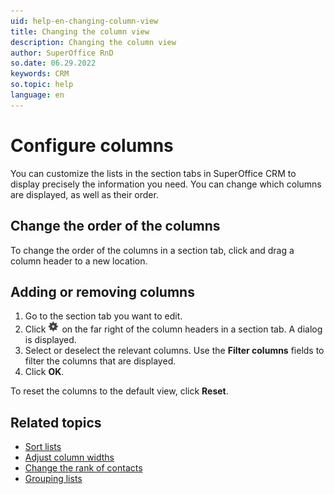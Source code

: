 ```yaml
---
uid: help-en-changing-column-view
title: Changing the column view
description: Changing the column view
author: SuperOffice RnD
so.date: 06.29.2022
keywords: CRM
so.topic: help
language: en
---
```


# Configure columns

You can customize the lists in the section tabs in SuperOffice CRM to display precisely the information you need. You can change which columns are displayed, as well as their order.

## Change the order of the columns

To change the order of the columns in a section tab, click and drag a column header to a new location.

## Adding or removing columns

1. Go to the section tab you want to edit.
2. Click ![icon][img1] on the far right of the column headers in a section tab. A dialog is displayed.
3. Select or deselect the relevant columns. Use the **Filter columns** fields to filter the columns that are displayed.
4. Click **OK**.

To reset the columns to the default view, click **Reset**.

## Related topics

* [Sort lists][1]
* [Adjust column widths][2]
* [Change the rank of contacts][3]
* [Grouping lists][4]

<!-- Referenced links -->
[1]: sorting-lists.md
[2]: adjusting-column-widths.md
[3]: sections-tabs-grouping-lists.md
[4]: ../../company/learn/change-rank-of-contacts.md

<!-- Referenced images -->
[img1]: ../../../../common/icons/cog-wheel.png
